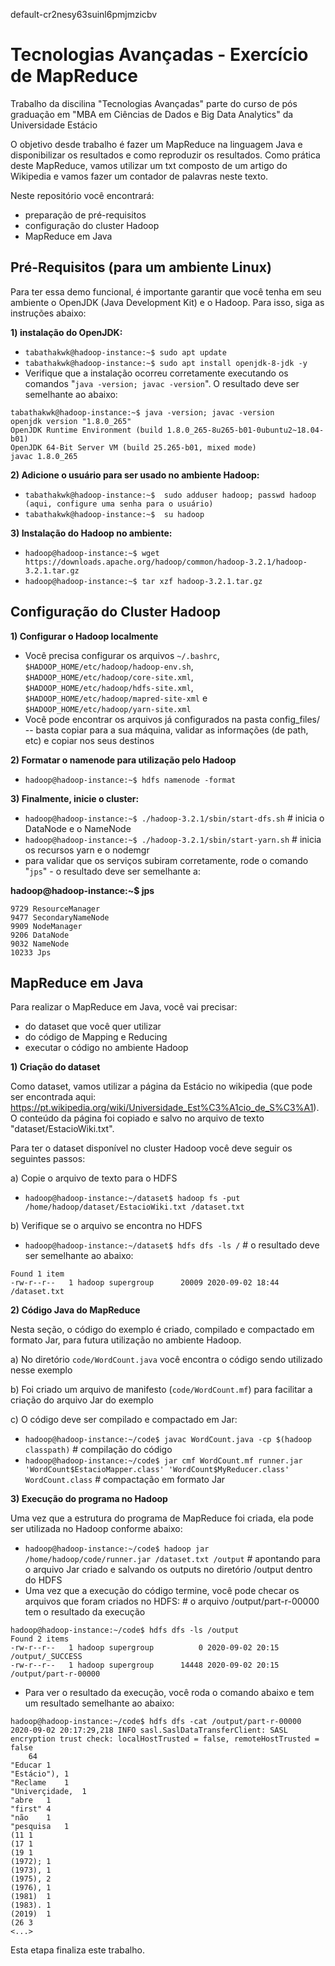 default-cr2nesy63suinl6pmjmzicbv


# **Tecnologias Avançadas - Exercício de MapReduce**
Trabalho da discilina "Tecnologias Avançadas" parte do curso de pós graduação em "MBA em Ciências de Dados e Big Data Analytics" da Universidade Estácio

O objetivo desde trabalho é fazer um MapReduce na linguagem Java e disponibilizar os resultados e como reproduzir os resultados. Como prática deste MapReduce, vamos utilizar um txt composto de um artigo do Wikipedia e vamos fazer um contador de palavras neste texto.

Neste repositório você encontrará:
- preparação de pré-requisitos
- configuração do cluster Hadoop
- MapReduce em Java

## **Pré-Requisitos (para um ambiente Linux)**

Para ter essa demo funcional, é importante garantir que você tenha em seu ambiente o OpenJDK (Java Development Kit) e o Hadoop. Para isso, siga as instruções abaixo:

**1) instalação do OpenJDK:**
- `tabathakwk@hadoop-instance:~$ sudo apt update`
- `tabathakwk@hadoop-instance:~$ sudo apt install openjdk-8-jdk -y`
- Verifique que a instalação ocorreu corretamente executando os comandos "`java -version; javac -version`". O resultado deve ser semelhante ao abaixo:

```
tabathakwk@hadoop-instance:~$ java -version; javac -version
openjdk version "1.8.0_265"
OpenJDK Runtime Environment (build 1.8.0_265-8u265-b01-0ubuntu2~18.04-b01)
OpenJDK 64-Bit Server VM (build 25.265-b01, mixed mode)
javac 1.8.0_265
```

**2) Adicione o usuário para ser usado no ambiente Hadoop:**
- `tabathakwk@hadoop-instance:~$  sudo adduser hadoop; passwd hadoop (aqui, configure uma senha para o usuário)`
- `tabathakwk@hadoop-instance:~$  su hadoop`

**3) Instalação do Hadoop no ambiente:**
- `hadoop@hadoop-instance:~$ wget https://downloads.apache.org/hadoop/common/hadoop-3.2.1/hadoop-3.2.1.tar.gz`
- `hadoop@hadoop-instance:~$ tar xzf hadoop-3.2.1.tar.gz`

## Configuração do Cluster Hadoop

**1) Configurar o Hadoop localmente**
- Você precisa configurar os arquivos `~/.bashrc`, `$HADOOP_HOME/etc/hadoop/hadoop-env.sh`, `$HADOOP_HOME/etc/hadoop/core-site.xml`, `$HADOOP_HOME/etc/hadoop/hdfs-site.xml`, `$HADOOP_HOME/etc/hadoop/mapred-site-xml` e `$HADOOP_HOME/etc/hadoop/yarn-site.xml`
- Você pode encontrar os arquivos já configurados na pasta config_files/ -- basta copiar para a sua máquina, validar as informações (de path, etc) e copiar nos seus destinos

**2) Formatar o namenode para utilização pelo Hadoop**
- `hadoop@hadoop-instance:~$ hdfs namenode -format`

**3) Finalmente, inicie o cluster:**
- `hadoop@hadoop-instance:~$ ./hadoop-3.2.1/sbin/start-dfs.sh` # inicia o DataNode e o NameNode
- `hadoop@hadoop-instance:~$ ./hadoop-3.2.1/sbin/start-yarn.sh` # inicia os recursos yarn e o nodemgr
- para validar que os serviços subiram corretamente, rode o comando "`jps`" - o resultado deve ser semelhante a:

**hadoop@hadoop-instance:~$ jps**
```
9729 ResourceManager
9477 SecondaryNameNode
9909 NodeManager
9206 DataNode
9032 NameNode
10233 Jps
```

## MapReduce em Java

Para realizar o MapReduce em Java, você vai precisar:
- do dataset que você quer utilizar
- do código de Mapping e Reducing
- executar o código no ambiente Hadoop

**1) Criação do dataset**

Como dataset, vamos utilizar a página da Estácio no wikipedia (que pode ser encontrada aqui: https://pt.wikipedia.org/wiki/Universidade_Est%C3%A1cio_de_S%C3%A1). O conteúdo da página foi copiado e salvo no arquivo de texto "dataset/EstacioWiki.txt".

Para ter o dataset disponível no cluster Hadoop você deve seguir os seguintes passos:

a) Copie o arquivo de texto para o HDFS
- `hadoop@hadoop-instance:~/dataset$ hadoop fs -put /home/hadoop/dataset/EstacioWiki.txt /dataset.txt`

b) Verifique se o arquivo se encontra no HDFS
- `hadoop@hadoop-instance:~/dataset$ hdfs dfs -ls /` # o resultado deve ser semelhante ao abaixo:
```
Found 1 item
-rw-r--r--   1 hadoop supergroup      20009 2020-09-02 18:44 /dataset.txt
```

**2) Código Java do MapReduce**

Nesta seção, o código do exemplo é criado, compilado e compactado em formato Jar, para futura utilização no ambiente Hadoop.

a) No diretório `code/WordCount.java` você encontra o código sendo utilizado nesse exemplo

b) Foi criado um arquivo de manifesto (`code/WordCount.mf`) para facilitar a criação do arquivo Jar do exemplo

c) O código deve ser compilado e compactado em Jar:
- `hadoop@hadoop-instance:~/code$ javac WordCount.java -cp $(hadoop classpath)` # compilação do código
- `hadoop@hadoop-instance:~/code$ jar cmf WordCount.mf runner.jar 'WordCount$EstacioMapper.class' 'WordCount$MyReducer.class' WordCount.class` # compactação em formato Jar

**3) Execução do programa no Hadoop**

Uma vez que a estrutura do programa de MapReduce foi criada, ela pode ser utilizada no Hadoop conforme abaixo:
- `hadoop@hadoop-instance:~/code$ hadoop jar /home/hadoop/code/runner.jar /dataset.txt /output` # apontando para o arquivo Jar criado e salvando os outputs no diretório /output dentro do HDFS
- Uma vez que a execução do código termine, você pode checar os arquivos que foram criados no HDFS: # o arquivo /output/part-r-00000 tem o resultado da execução

```
hadoop@hadoop-instance:~/code$ hdfs dfs -ls /output
Found 2 items
-rw-r--r--   1 hadoop supergroup          0 2020-09-02 20:15 /output/_SUCCESS
-rw-r--r--   1 hadoop supergroup      14448 2020-09-02 20:15 /output/part-r-00000
```

- Para ver o resultado da execução, você roda o comando abaixo e tem um resultado semelhante ao abaixo:

```
hadoop@hadoop-instance:~/code$ hdfs dfs -cat /output/part-r-00000
2020-09-02 20:17:29,218 INFO sasl.SaslDataTransferClient: SASL encryption trust check: localHostTrusted = false, remoteHostTrusted = false
	64
"Educar	1
"Estácio"),	1
"Reclame	1
"Univerçidade,	1
"abre	1
"first"	4
"não	1
"pesquisa	1
(11	1
(17	1
(19	1
(1972);	1
(1973),	1
(1975),	2
(1976),	1
(1981)	1
(1983).	1
(2019)	1
(26	3
<...>
```

Esta etapa finaliza este trabalho.

